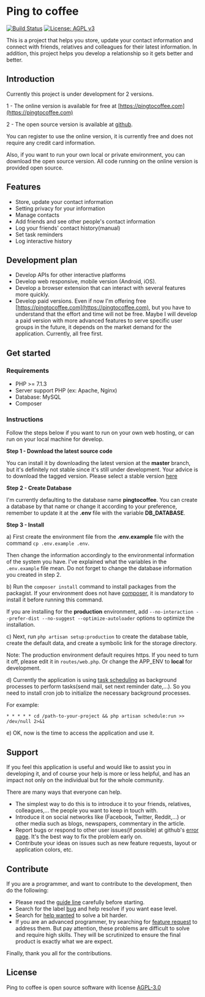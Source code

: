 # Ping to coffee

[![Build Status](https://travis-ci.org/pingnow/pingtocoffee.svg?branch=master)](https://travis-ci.org/pingnow/pingtocoffee)
[![License: AGPL v3](https://img.shields.io/badge/License-AGPL%20v3-blue.svg)](https://www.gnu.org/licenses/agpl-3.0)

This is a project that helps you store, update your contact information and connect with friends, relatives and colleagues for their latest information. In addition, this project helps you develop a relationship so it gets better and better.


## Introduction

Currently this project is under development for 2 versions.

1 - The online version is available for free at [https://pingtocoffee.com](https://pingtocoffee.com)

2 - The open source version is available at [github](https://github.com/pingnow/pingtocoffee).

You can register to use the online version, it is currently free and does not require any credit card information.

Also, if you want to run your own local or private environment, you can download the open source version. All code running on the online version is provided open source.


## Features

- Store, update your contact information
- Setting privacy for your information
- Manage contacts
- Add friends and see other people's contact information
- Log your friends' contact history(manual)
- Set task reminders
- Log interactive history

## Development plan

- Develop APIs for other interactive platforms
- Develop web responsive, mobile version (Android, iOS).
- Develop a browser extension that can interact with several features more quickly.
- Develop paid versions. Even if now I'm offering free [https://pingtocoffee.com](https://pingtocoffee.com), but you have to understand that the effort and time will not be free.
 Maybe I will develop a paid version with more advanced features to serve specific user groups in the future, it depends on the market demand for the application.
 Currently, all free first.

## Get started

### Requirements

- PHP >= 7.1.3
- Server support PHP (ex: Apache, Nginx)
- Database: MySQL
- Composer

### Instructions

Follow the steps below if you want to run on your own web hosting, or can run on your local machine for develop.

**Step 1 - Download the latest source code**

You can install it by downloading the latest version at the **master** branch, but it's definitely not stable since it's still under development. Your advice is to download the tagged version. Please select a stable version [here](https://github.com/pingnow/pingtocoffee/releases)

**Step 2 - Create Database**

I'm currently defaulting to the database name **pingtocoffee**. You can create a database by that name or change it according to your preference, remember to update it at the **.env** file with the variable **DB_DATABASE**.

**Step 3 - Install**

a) First create the environment file from the **.env.example** file with the command `cp .env.example .env`.

Then change the information accordingly to the environmental information of the system you have. I've explained what the variables in the `.env.example` file mean. Do not forget to change the database information you created in step 2.

b) Run the `composer install` command to install packages from the packagist. If your environment does not have [composer](https://getcomposer.org/), it is mandatory to install it before running this command.

If you are installing for the **production** environment, add `--no-interaction --prefer-dist --no-suggest --optimize-autoloader` options to optimize the installation.

c) Next, run `php artisan setup:production` to create the database table, create the default data, and create a symbolic link for the storage directory.

Note: The production environment default requires https. If you need to turn it off, please edit it in `routes/web.php`. Or change the APP_ENV to **local** for development.

d) Currently the application is using [task scheduling](https://laravel.com/docs/5.6/scheduling) as background processes to perform tasks(send mail, set next reminder date,...). So you need to install cron job to initialize the necessary background processes.

For example:

```
* * * * * cd /path-to-your-project && php artisan schedule:run >> /dev/null 2>&1
```

e) OK, now is the time to access the application and use it.

## Support

If you feel this application is useful and would like to assist you in developing it, and of course your help is more or less helpful, and has an impact not only on the individual but for the whole community.

There are many ways that everyone can help.

- The simplest way to do this is to introduce it to your friends, relatives, colleagues,... the people you want to keep in touch with.
- Introduce it on social networks like (Facebook, Twitter, Reddit,...) or other media such as blogs, newspapers, commentary in the article.
- Report bugs or respond to other user issues(if possible) at github's [error page](https://github.com/pingnow/pingtocoffee/issues). It's the best way to fix the problem early on.
- Contribute your ideas on issues such as new feature requests, layout or application colors, etc.

## Contribute

If you are a programmer, and want to contribute to the development, then do the following:

- Please read the [guide line](https://github.com/pingnow/pingtocoffee/blob/master/CONTRIBUTING.md) carefully before starting.
- Search for the label [bug](https://github.com/pingnow/pingtocoffee/issues?q=is%3Aissue+is%3Aopen+label%3Abug) and help resolve if you want ease level.
- Search for [help wanted](https://github.com/pingnow/pingtocoffee/issues?q=is%3Aissue+is%3Aopen+label%3A%22help+wanted%22) to solve a bit harder.
- If you are an advanced programmer, try searching for [feature request](https://github.com/pingnow/pingtocoffee/issues?q=is%3Aissue+is%3Aopen+label%3A%22feature+request%22) to address them. But pay attention, these problems are difficult to solve and require high skills.
 They will be scrutinized to ensure the final product is exactly what we are expect.

Finally, thank you all for the contributions.

## License

Ping to coffee is open source software with license [AGPL-3.0](https://opensource.org/licenses/AGPL-3.0)
